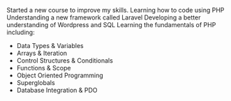 Started a new course to improve my skills.
Learning how to code using PHP
Understanding a new framework called Laravel
Developing a better understanding of Wordpress and SQL
Learning the fundamentals of PHP including:
- Data Types & Variables
- Arrays & Iteration
- Control Structures & Conditionals
- Functions & Scope
- Object Oriented Programming
- Superglobals
- Database Integration & PDO

